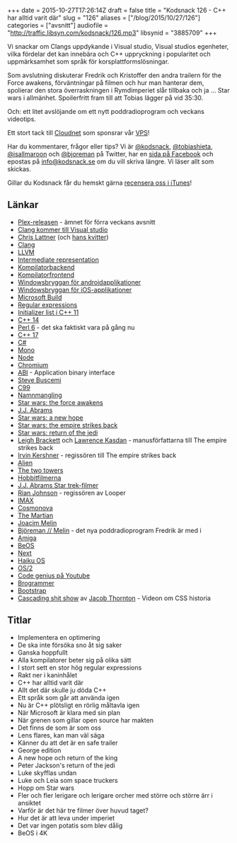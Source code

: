 +++
date = 2015-10-27T17:26:14Z
draft = false
title = "Kodsnack 126 - C++ har alltid varit där"
slug = "126"
aliases = ["/blog/2015/10/27/126"]
categories = ["avsnitt"]
audiofile = "http://traffic.libsyn.com/kodsnack/126.mp3"
libsynid = "3885709"
+++

Vi snackar om Clangs uppdykande i Visual studio, Visual studios egenheter, vilka fördelar det kan innebära och C++ uppryckning i popularitet och uppmärksamhet som språk för korsplattformslösningar.

Som avslutning diskuterar Fredrik och Kristoffer den andra trailern för the Force awakens, förväntningar på filmen och hur man hanterar dem, spolierar den stora överraskningen i Rymdimperiet slår tillbaka och ja … Star wars i allmänhet. Spoilerfritt fram till att Tobias lägger på vid 35:30.

Och: ett litet avslöjande om ett nytt poddradioprogram och veckans videotips.

Ett stort tack till [Cloudnet](http://www.cloudnet.se) som sponsrar vår [VPS](http://en.wikipedia.org/wiki/Virtual_private_server)!

Har du kommentarer, frågor eller tips? Vi är [@kodsnack](https://www.twitter.com/kodsnack), [@tobiashieta](https://www.twitter.com/tobiashieta), [@isallmaroon](https://www.twitter.com/isallmaroon) och [@bjoreman](https://www.twitter.com/bjoreman) på Twitter, har en [sida på Facebook](https://www.facebook.com/kodsnack) och epostas på [info@kodsnack.se](mailto:info@kodsnack.se) om du vill skriva längre. Vi läser allt som skickas.

Gillar du Kodsnack får du hemskt gärna [recensera oss i iTunes](http://itunes.apple.com/se/podcast/kodsnack/id561631498?l=en)!

## Länkar ##
* [Plex-releasen](https://blog.plex.tv/2015/10/20/introducing-the-plex-media-player/) - ämnet för förra veckans avsnitt
* [Clang kommer till Visual studio](http://www.theregister.co.uk/2015/10/21/microsoft_promises_clang_for_windows_in_november_visual_c_update/)
* [Chris Lattner](http://nondot.org/sabre/) (och [hans kvitter](https://twitter.com/clattner_llvm/status/656998197399711744))
* [Clang](https://en.wikipedia.org/wiki/Clang)
* [LLVM](https://en.wikipedia.org/wiki/LLVM)
* [Intermediate representation](https://en.wikipedia.org/wiki/Intermediate_language#Intermediate_representation)
* [Kompilatorbackend](https://en.wikipedia.org/wiki/Compiler#Back_end)
* [Kompilatorfrontend](https://en.wikipedia.org/wiki/Compiler#Front_end)
* [Windowsbryggan för androidapplikationer](https://dev.windows.com/en-us/bridges/android)
* [Windowsbryggan för iOS-applikationer](https://dev.windows.com/en-us/bridges/ios)
* [Microsoft Build](http://www.buildwindows.com/)
* [Regular expressions](https://en.wikipedia.org/wiki/Regular_expression)
* [Initializer list i C++ 11](http://en.cppreference.com/w/cpp/language/list_initialization)
* [C++ 14](https://en.wikipedia.org/wiki/C%2B%2B14)
* [Perl 6](https://en.wikipedia.org/wiki/Perl_6) - det ska faktiskt vara på gång nu
* [C++ 17](https://en.wikipedia.org/wiki/C%2B%2B17)
* [C#](https://en.wikipedia.org/wiki/C_Sharp_%28programming_language%29)
* [Mono](https://en.wikipedia.org/wiki/Mono_%28software%29)
* [Node](https://en.wikipedia.org/wiki/Node.js)
* [Chromium](https://en.wikipedia.org/wiki/Chromium_%28web_browser%29)
* [ABI](https://en.wikipedia.org/wiki/Application_binary_interface) - Application binary interface
* [Steve Buscemi](https://en.wikipedia.org/wiki/Steve_Buscemi)
* [C99](https://en.wikipedia.org/wiki/C99)
* [Namnmangling](https://en.wikipedia.org/wiki/Name_mangling)
* [Star wars: the force awakens](https://en.wikipedia.org/wiki/Star_Wars:_The_Force_Awakens)
* [J.J. Abrams](https://en.wikipedia.org/wiki/J._J._Abrams)
* [Star wars: a new hope](https://en.wikipedia.org/wiki/Star_Wars_%28film%29)
* [Star wars: the empire strikes back](https://en.wikipedia.org/wiki/The_Empire_Strikes_Back)
* [Star wars: return of the jedi](https://en.wikipedia.org/wiki/Return_of_the_Jedi)
* [Leigh Brackett](https://en.wikipedia.org/wiki/Leigh_Brackett) och [Lawrence Kasdan](https://en.wikipedia.org/wiki/Lawrence_Kasdan) - manusförfattarna till The empire strikes back
* [Irvin Kershner](https://en.wikipedia.org/wiki/Irvin_Kershner) - regissören till The empire strikes back
* [Alien](https://en.wikipedia.org/wiki/Alien_%28film%29)
* [The two towers](https://en.wikipedia.org/wiki/The_Lord_of_the_Rings:_The_Two_Towers)
* [Hobbitfilmerna](https://en.wikipedia.org/wiki/The_Hobbit_%28film_series%29)
* [J.J. Abrams Star trek-filmer](https://en.wikipedia.org/wiki/Star_Trek_%28film%29)
* [Rian Johnson](https://en.wikipedia.org/wiki/Rian_Johnson) - regissören av Looper
* [IMAX](https://en.wikipedia.org/wiki/IMAX)
* [Cosmonova](https://sv.wikipedia.org/wiki/Cosmonova)
* [The Martian](https://en.wikipedia.org/wiki/The_Martian_%28film%29)
* [Joacim Melin](https://sv.m.wikipedia.org/wiki/Joacim_Melin)
* [Björeman // Melin](http://www.bjoremanmelin.se/) - det nya poddradioprogram Fredrik är med i
* [Amiga](https://en.wikipedia.org/wiki/Amiga)
* [BeOS](https://en.wikipedia.org/wiki/BeOS)
* [Next](https://en.wikipedia.org/wiki/NeXT)
* [Haiku OS](https://en.wikipedia.org/wiki/Haiku_%28operating_system%29)
* [OS/2](https://en.wikipedia.org/wiki/OS/2)
* [Code genius på Youtube](https://www.youtube.com/channel/UC0sJ-t9e0NLmad5aqUyRUcg)
* [Brogrammer](https://en.wikipedia.org/wiki/Brogrammer)
* [Bootstrap](https://en.wikipedia.org/wiki/Bootstrap_%28front-end_framework%29)
* [Cascading shit show](https://www.youtube.com/watch?v=iniwPUEbPUM) av [Jacob Thornton](https://twitter.com/fat) - Videon om CSS historia

## Titlar ##
* Implementera en optimering
* De ska inte försöka sno åt sig saker
* Ganska hoppfullt
* Alla kompilatorer beter sig på olika sätt
* I stort sett en stor hög regular expressions
* Rakt ner i kaninhålet
* C++ har alltid varit där
* Allt det där skulle ju döda C++
* Ett språk som går att använda igen
* Nu är C++ plötsligt en rörlig måltavla igen
* När Microsoft är klara med sin plan
* När grenen som gillar open source har makten
* Det finns de som är som oss
* Lens flares, kan man väl säga
* Känner du att det är en safe trailer
* George edition
* A new hope och return of the king
* Peter Jackson's return of the jedi
* Luke skyfflas undan
* Luke och Leia som space truckers
* Hopp om Star wars
* Fler och fler lerigare och lerigare orcher med större och större ärr i ansiktet
* Varför är det här tre filmer över huvud taget?
* Hur det är att leva under imperiet
* Det var ingen potatis som blev dålig
* BeOS i 4K